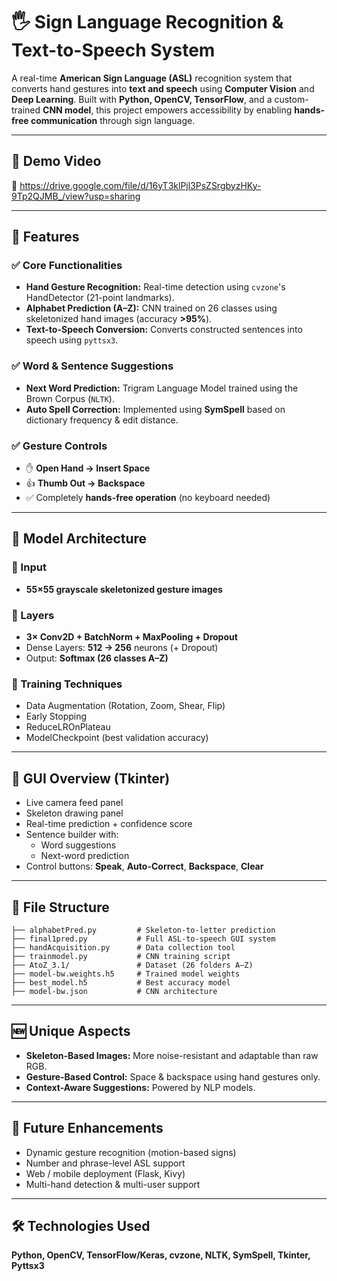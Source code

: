 # 🖐️ Sign Language Recognition & Text-to-Speech System

A real-time **American Sign Language (ASL)** recognition system that converts hand gestures into **text and speech** using **Computer Vision** and **Deep Learning**. Built with **Python, OpenCV, TensorFlow**, and a custom-trained **CNN model**, this project empowers accessibility by enabling **hands-free communication** through sign language.

---

## 📸 Demo Video  
🔗 https://drive.google.com/file/d/16yT3klPjl3PsZSrgbyzHKy-9Tp2QJMB_/view?usp=sharing

---

## 🚀 Features

### ✅ Core Functionalities
- **Hand Gesture Recognition:** Real-time detection using `cvzone`'s HandDetector (21-point landmarks).  
- **Alphabet Prediction (A–Z):** CNN trained on 26 classes using skeletonized hand images (accuracy **>95%**).  
- **Text-to-Speech Conversion:** Converts constructed sentences into speech using `pyttsx3`.  

### ✅ Word & Sentence Suggestions
- **Next Word Prediction:** Trigram Language Model trained using the Brown Corpus (`NLTK`).  
- **Auto Spell Correction:** Implemented using **SymSpell** based on dictionary frequency & edit distance.

### ✅ Gesture Controls
- ✋ **Open Hand → Insert Space**  
- 👍 **Thumb Out → Backspace**  
- ✅ Completely **hands-free operation** (no keyboard needed)

---

## 🧠 Model Architecture

### 🔹 Input
- **55×55 grayscale skeletonized gesture images**

### 🔹 Layers
- **3× Conv2D + BatchNorm + MaxPooling + Dropout**  
- Dense Layers: **512 → 256** neurons (+ Dropout)  
- Output: **Softmax (26 classes A–Z)**

### 🔹 Training Techniques
- Data Augmentation (Rotation, Zoom, Shear, Flip)  
- Early Stopping  
- ReduceLROnPlateau  
- ModelCheckpoint (best validation accuracy)  

---

## 📸 GUI Overview (Tkinter)
- Live camera feed panel  
- Skeleton drawing panel  
- Real-time prediction + confidence score  
- Sentence builder with:
  - Word suggestions  
  - Next-word prediction  
- Control buttons: **Speak**, **Auto-Correct**, **Backspace**, **Clear**

---

## 📁 File Structure
```
├── alphabetPred.py         # Skeleton-to-letter prediction
├── final1pred.py           # Full ASL-to-speech GUI system
├── handAcquisition.py      # Data collection tool
├── trainmodel.py           # CNN training script
├── AtoZ_3.1/               # Dataset (26 folders A–Z)
├── model-bw.weights.h5     # Trained model weights
├── best_model.h5           # Best accuracy model
├── model-bw.json           # CNN architecture
```

---

## 🆕 Unique Aspects
- **Skeleton-Based Images:** More noise-resistant and adaptable than raw RGB.  
- **Gesture-Based Control:** Space & backspace using hand gestures only.  
- **Context-Aware Suggestions:** Powered by NLP models.  

---

## 🧪 Future Enhancements
- Dynamic gesture recognition (motion-based signs)  
- Number and phrase-level ASL support  
- Web / mobile deployment (Flask, Kivy)  
- Multi-hand detection & multi-user support  

---

## 🛠️ Technologies Used
**Python, OpenCV, TensorFlow/Keras, cvzone, NLTK, SymSpell, Tkinter, Pyttsx3**

